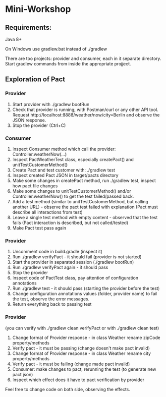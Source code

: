 # Mini-Workshop

## Requirements:
Java 8+

On Windows use gradlew.bat instead of ./gradlew

There are too projects: provider and consumer, each in it separate directory.
Start gradlew commands from inside the appropriate projject.

## Exploration of Pact

### Provider
1. Start provider with ./gradlew bootRun
2. Check that provider is running, with Postman/curl or any other API tool. Request http://localhost:8888/weather/now/city=Berlin and observe the JSON response.
3. Stop the provider (Ctrl+C)


### Consumer
1. Inspect Consumer method which call the provider: Controller.weatherNow(...)
2. Inspect PactWeatherTest class, especially createPact() and unitTestCustomerMethod()
3. Create Pact and test customer with: ./gradlew test
4. Inspect created Pact JSON in target/pacts directory
5. Make some changes in createPact method, run ./gradlew test, inspect how pact file changes
6. Make some changes to unitTestCustomerMethod() and/or Controller.weatherNow() to get the test failed/passed back.
7. Add a test method (similar to unitTestCustomerMethod, but calling another URL) - observe the pact test failed with explanation (Pact must describe all interactions from test)
8. Leave a single test method with empty content - observed that the test fails (Pact interaction is described, but not called/tested)
9. Make Pact test pass again

### Provider
1. Uncomment code in build.gradle (inspect it)
2. Run ./gradlew verifyPact - it should fail (provider is not started)
3. Start the provider in separated session (./gradlew bootRun)
4. Run ./gradlew verifyPact again - it should pass
5. Stop the provider
6. Inspect code of PactTest class, pay attention of configuration annotations
7. Run ./gradlew test - it should pass (starting the provider before the test)
8. Change configuration annotations values (folder, provider name)  to fail the test, observe the error messages.
9. Return everything back to passing test

### Provider
(you can verify with ./gradlew clean 	verifyPact or with ./gradlew clean test)
1. Change format of Provider response - in class Weather rename zipCode property/methods
2. Verify pact - it must be passing (change doesn't make pact invalid)
3. Change format of Provider response - in class Weather rename city property/methods
4. Verify pact - it must be failing  (change made pact invalid)
5. Consumer: make changes to pact, rerunning the test (to generate new pact json)
6. Inspect which effect does it have to pact verification by provider


Feel free to change code on both side, observing the effects.
